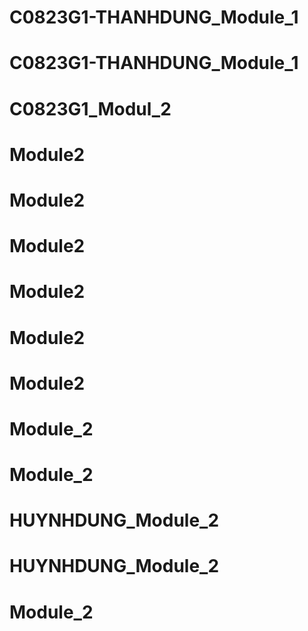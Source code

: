 # C0823G1-THANHDUNG_Module_1
# C0823G1-THANHDUNG_Module_1
# C0823G1_Modul_2
# Module2
# Module2
# Module2
# Module2
# Module2
# Module2
# Module_2
# Module_2
# HUYNHDUNG_Module_2
# HUYNHDUNG_Module_2
# Module_2
